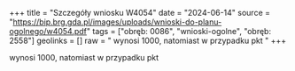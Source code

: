 +++
title = "Szczegóły wniosku W4054"
date = "2024-06-14"
source = "https://bip.brg.gda.pl/images/uploads/wnioski-do-planu-ogolnego/w4054.pdf"
tags = ["obręb: 0086", "wnioski-ogolne", "obręb: 2558"]
geolinks = []
raw = " wynosi 1000, natomiast w przypadku pkt "
+++

 wynosi 1000, natomiast w przypadku pkt 



